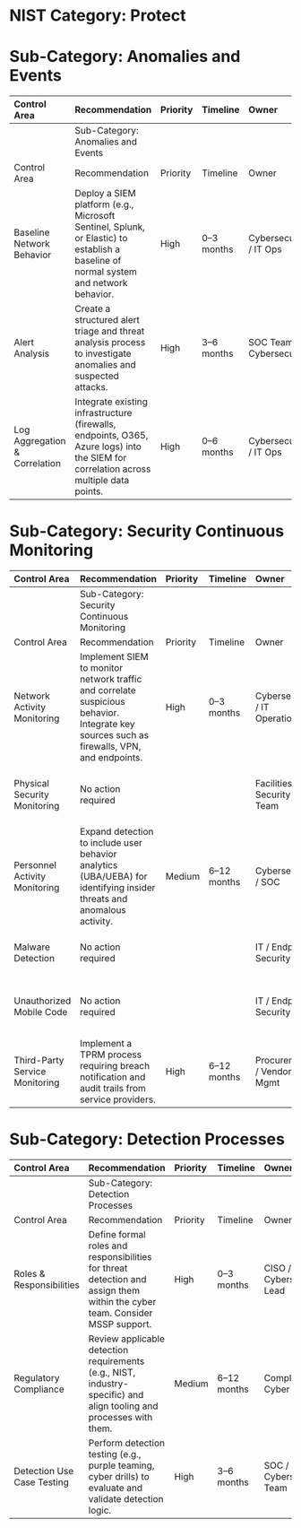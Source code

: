 # **NIST Category: Protect**
# **Sub-Category: Anomalies and Events**

| Control Area                  | Recommendation                                                                                                                        | Priority   | Timeline   | Owner                    | Notes                                            |
|:------------------------------|:--------------------------------------------------------------------------------------------------------------------------------------|:-----------|:-----------|:-------------------------|:-------------------------------------------------|
|                               | Sub-Category: Anomalies and Events                                                                                                    |            |            |                          |                                                  |
| Control Area                  | Recommendation                                                                                                                        | Priority   | Timeline   | Owner                    | Notes                                            |
| Baseline Network Behavior     | Deploy a SIEM platform (e.g., Microsoft Sentinel, Splunk, or Elastic) to establish a baseline of normal system and network behavior.  | High       | 0–3 months | Cybersecurity / IT Ops   | No SIEM or centralized logging in place          |
| Alert Analysis                | Create a structured alert triage and threat analysis process to investigate anomalies and suspected attacks.                          | High       | 3–6 months | SOC Team / Cybersecurity | Alerts are not currently analyzed or correlated  |
| Log Aggregation & Correlation | Integrate existing infrastructure (firewalls, endpoints, O365, Azure logs) into the SIEM for correlation across multiple data points. | High       | 0–6 months | Cybersecurity / IT Ops   | No log sources currently centralized or analyzed |

# **Sub-Category: Security Continuous Monitoring**

| Control Area                   | Recommendation                                                                                                                            | Priority   | Timeline    | Owner                         | Notes                                                                   |
|:-------------------------------|:------------------------------------------------------------------------------------------------------------------------------------------|:-----------|:------------|:------------------------------|:------------------------------------------------------------------------|
|                                | Sub-Category: Security Continuous Monitoring                                                                                              |            |             |                               |                                                                         |
| Control Area                   | Recommendation                                                                                                                            | Priority   | Timeline    | Owner                         | Notes                                                                   |
| Network Activity Monitoring    | Implement SIEM to monitor network traffic and correlate suspicious behavior. Integrate key sources such as firewalls, VPN, and endpoints. | High       | 0–3 months  | Cybersecurity / IT Operations | No SIEM currently deployed; no visibility into network traffic          |
| Physical Security Monitoring   | No action required                                                                                                                        |            |             | Facilities / Security Team    | Alerts for physical breaches are already monitored                      |
| Personnel Activity Monitoring  | Expand detection to include user behavior analytics (UBA/UEBA) for identifying insider threats and anomalous activity.                    | Medium     | 6–12 months | Cybersecurity / SOC           | Physical alerts only; personnel cybersecurity activity is not monitored |
| Malware Detection              | No action required                                                                                                                        |            |             | IT / Endpoint Security        | Microsoft Defender is deployed and actively used                        |
| Unauthorized Mobile Code       | No action required                                                                                                                        |            |             | IT / Endpoint Security        | Covered by Defender’s endpoint scanning capabilities                    |
| Third-Party Service Monitoring | Implement a TPRM process requiring breach notification and audit trails from service providers.                                           | High       | 6–12 months | Procurement / Vendor Mgmt     | No monitoring of third-party provider security activity                 |

# **Sub-Category: Detection Processes**

| Control Area               | Recommendation                                                                                                              | Priority   | Timeline    | Owner                     | Notes                                                     |
|:---------------------------|:----------------------------------------------------------------------------------------------------------------------------|:-----------|:------------|:--------------------------|:----------------------------------------------------------|
|                            | Sub-Category: Detection Processes                                                                                           |            |             |                           |                                                           |
| Control Area               | Recommendation                                                                                                              | Priority   | Timeline    | Owner                     | Notes                                                     |
| Roles & Responsibilities   | Define formal roles and responsibilities for threat detection and assign them within the cyber team. Consider MSSP support. | High       | 0–3 months  | CISO / Cybersecurity Lead | No ownership or clarity around detection responsibilities |
| Regulatory Compliance      | Review applicable detection requirements (e.g., NIST, industry-specific) and align tooling and processes with them.         | Medium     | 6–12 months | Compliance / Cyber Team   | No evidence of regulatory or contractual alignment        |
| Detection Use Case Testing | Perform detection testing (e.g., purple teaming, cyber drills) to evaluate and validate detection logic.                    | High       | 3–6 months  | SOC / Cybersecurity Team  | No use case testing or validation                         |

